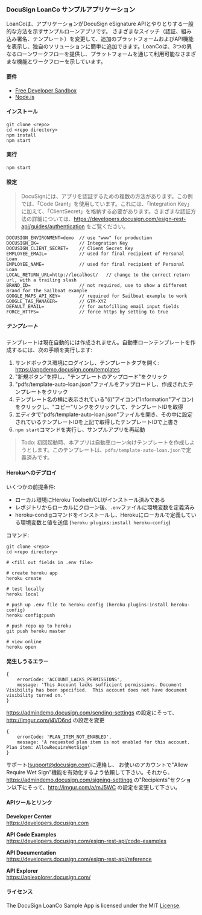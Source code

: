 
### DocuSign LoanCo サンプルアプリケーション

LoanCoは、アプリケーションがDocuSign eSignature APIとやりとりする一般的な方法を示すサンプルローンアプリです。 さまざまなスイッチ（認証、組み込み署名、テンプレート）を変更して、追加のプラットフォームおよびAPI機能を表示し、独自のソリューションに簡単に追加できます。LoanCoは、3つの異なるローンワークフローを提供し、プラットフォームを通じて利用可能なさまざまな機能とワークフローを示しています。

#### 要件

- [Free Developer Sandbox](https://go.docusign.com/sandbox/productshot?elq=16799)
- [Node.js](https://nodejs.org/en/)


#### インストール 

    git clone <repo> 
    cd <repo directory>
    npm install
    npm start


#### 実行 

    npm start
    

#### 設定 

> DocuSignには、アプリを認証するための複数の方法があります。この例では、「Code Grant」を使用しています。これには、「Integration Key」に加えて、「ClientSecret」を格納する必要があります。さまざまな認証方法の詳細については、https://developers.docusign.com/esign-rest-api/guides/authentication をご覧ください。


    DOCUSIGN_ENVIRONMENT=demo  // use "www" for production  
    DOCUSIGN_IK=               // Integration Key 
    DOCUSIGN_CLIENT_SECRET=    // Client Secret Key 
    EMPLOYEE_EMAIL=            // used for final recipient of Personal Loan
    EMPLOYEE_NAME=             // used for final recipient of Personal Loan
    LOCAL_RETURN_URL=http://localhost/   // change to the correct return url, with a trailing slash
    BRAND_ID=                  // not required, use to show a different Brand for the Sailboat example 
    GOOGLE_MAPS_API_KEY=       // required for Sailboat example to work
    GOOGLE_TAG_MANAGER=        // GTM-XYZ
    DEFAULT_EMAIL=             // for autofilling email input fields
    FORCE_HTTPS=               // force https by setting to true


##### テンプレート 

テンプレートは現在自動的には作成されません。自動車ローンテンプレートを作成するには、次の手順を実行します:

1. サンドボックス環境にログインし、テンプレートタブを開く: https://appdemo.docusign.com/templates  
1. "新規ボタン"を押し、"テンプレートのアップロード"をクリック 
1. "pdfs/template-auto-loan.json"ファイルをアップロードし、作成されたテンプレートをクリック
1. テンプレート名の横に表示されている"(i)"アイコン("Information"アイコン)をクリックし、"コピー"リンクをクリックして、テンプレートIDを取得 
1. エディタで"pdfs/template-auto-loan.json"ファイルを開き、その中に設定されているテンプレートIDを上記で取得したテンプレートIDで上書き 
1. `npm start`コマンドを実行し、サンプルアプリを再起動

> Todo: 初回起動時、本アプリは自動車ローン向けテンプレートを作成しようとします。このテンプレートは、`pdfs/template-auto-loan.json`で定義済みです。 


#### Herokuへのデプロイ

いくつかの前提条件:

- ローカル環境にHeroku Toolbelt/CLIがインストール済みである  
- レポジトリからローカルにクローン後、`.env`ファイルに環境変数を定義済み 
- heroku-condigコマンドをインストールし、Herokuにローカルで定義している環境変数と値を送信 (`heroku plugins:install heroku-config`)  


コマンド:  

    git clone <repo>
    cd <repo directory>

    # <fill out fields in .env file>

    # create heroku app
    heroku create    

    # test locally
    heroku local

    # push up .env file to heroku config (heroku plugins:install heroku-config)
    heroku config:push

    # push repo up to heroku 
    git push heroku master

    # view online
    heroku open
    


#### 発生しうるエラー  

    { 
        errorCode: 'ACCOUNT_LACKS_PERMISSIONS',
        message: 'This Account lacks sufficient permissions. Document Visibility has been specified.  This account does not have document visibility turned on.' 
    }

https://admindemo.docusign.com/sending-settings の設定にそって、http://imgur.com/j4VD6nd の設定を変更


    {
        errorCode: 'PLAN_ITEM_NOT_ENABLED',
        message: 'A requested plan item is not enabled for this account. Plan item: AllowRequireWetSign' 
    }

サポート(support@docusign.com)に連絡し、 お使いのアカウントで"Allow Require Wet Sign"機能を有効化するよう依頼して下さい。それから、https://admindemo.docusign.com/signing-settings の"Recipients"セクション以下にそって、http://imgur.com/a/mJ5WC の設定を変更して下さい。



#### APIツールとリンク

__Developer Center__  
https://developers.docusign.com

__API Code Examples__  
https://developers.docusign.com/esign-rest-api/code-examples

__API Documentation__  
https://developers.docusign.com/esign-rest-api/reference

__API Explorer__  
https://apiexplorer.docusign.com/  



#### ライセンス 

The DocuSign LoanCo Sample App is licensed under the MIT [License](LICENSE).




